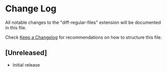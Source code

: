 # Change Log

All notable changes to the "diff-regular-files" extension will be documented in this file.

Check [Keep a Changelog](http://keepachangelog.com/) for recommendations on how to structure this file.

## [Unreleased]

- Initial release